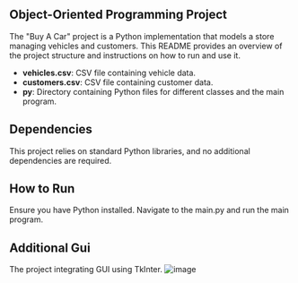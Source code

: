 ## Object-Oriented Programming Project

The "Buy A Car" project is a Python implementation that models a store managing vehicles and customers. This README provides an overview of the project structure and instructions on how to run and use it.

- **vehicles.csv**: CSV file containing vehicle data.
- **customers.csv**: CSV file containing customer data.
- **py**: Directory containing Python files for different classes and the main program.
  
## Dependencies
This project relies on standard Python libraries, and no additional dependencies are required.
## How to Run
Ensure you have Python installed. Navigate to the main.py and run the main program.

## Additional Gui 
The project integrating GUI using TkInter.
![image](https://github.com/InbalTb/Object-Oriented-Programming-project/assets/132600292/5356c9e1-bf78-418a-af2e-f45c3a42f501)
